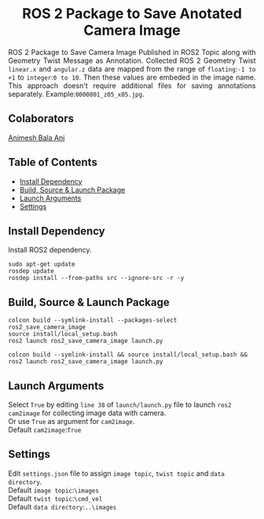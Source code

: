<p align="center">
  <h1 align="center">ROS 2 Package to Save Anotated Camera Image</h1>
</p>

<p align="justify">
ROS 2 Package to Save Camera Image Published in ROS2 Topic along with Geometry Twist Message as Annotation. Collected ROS 2 Geometry Twist <code>linear.x</code> and <code>angular.z</code> data are mapped from the range of <code>floating</code>:<code>-1 to +1</code> to <code>integer</code>:<code>0 to 10</code>. Then these values are embeded in the image name. This approach doesn't require additional files for saving annotations separately. Example:<code>0000001_z05_x05.jpg</code>.
</p>

## Colaborators
[Animesh Bala Ani](https://www.linkedin.com/in/ani717/)

## Table of Contents
* [Install Dependency](#install) <br/>
* [Build, Source & Launch Package](#launch) <br/>
* [Launch Arguments](#arg) <br/>
* [Settings](#set) <br/>

## Install Dependency <a name="install"></a>
Install ROS2 dependency.<br/>
```
sudo apt-get update
rosdep update
rosdep install --from-paths src --ignore-src -r -y
```

## Build, Source & Launch Package <a name="launch"></a>
```
colcon build --symlink-install --packages-select ros2_save_camera_image
source install/local_setup.bash
ros2 launch ros2_save_camera_image launch.py
```
```
colcon build --symlink-install && source install/local_setup.bash && ros2 launch ros2_save_camera_image launch.py
```

## Launch Arguments <a name="arg"></a>
Select `True` by editing `line 38` of `launch/launch.py` file to launch `ros2 cam2image` for collecting image data with camera.<br/>
Or use `True` as argument for `cam2image`.<br/>
Default `cam2image`:`True`<br/> 

## Settings <a name="set"></a>
Edit `settings.json` file to assign `image topic`, `twist topic` and `data directory`.<br/>
Default `image topic`:`\images`<br/>
Default `twist topic`:`\cmd_vel`<br/> 
Default `data directory`:`..\images`<br/>
